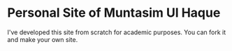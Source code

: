 # Personal Site of Muntasim Ul Haque
I've developed this site from scratch for academic purposes. You can fork it and make your own site.